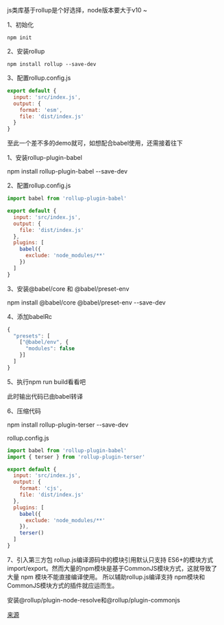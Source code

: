js类库基于rollup是个好选择，node版本要大于v10 ~

1、初始化
````
npm init
````

2、安装rollup
````
npm install rollup --save-dev
````

3、配置rollup.config.js
````javaScript
export default {
  input: 'src/index.js',
  output: {
    format: 'esm',
    file: 'dist/index.js'
  }
}
````

至此一个差不多的demo就可，如想配合babel使用，还需接着往下

1、安装rollup-plugin-babel

npm install rollup-plugin-babel --save-dev

2、配置rollup.config.js

````javaScript
import babel from 'rollup-plugin-babel'

export default {
  input: 'src/index.js',
  output: {
    file: 'dist/index.js'
  },
  plugins: [
    babel({
      exclude: 'node_modules/**'
    })
  ]
}
````
3、安装@babel/core 和 @babel/preset-env

npm install @babel/core @babel/preset-env --save-dev

4、添加babelRc
```javaScript
{
  "presets": [
    ["@babel/env", {
      "modules": false
    }]
  ]
}
```

5、执行npm run build看看吧

此时输出代码已由babel转译

6、压缩代码

npm install rollup-plugin-terser --save-dev

rollup.config.js
```javaScript
import babel from 'rollup-plugin-babel'
import { terser } from 'rollup-plugin-terser'

export default {
  input: 'src/index.js',
  output: {
    format: 'cjs',
    file: 'dist/index.js'
  },
  plugins: [
    babel({
      exclude: 'node_modules/**'
    }),
    terser()
  ]
}
```

7、引入第三方包
rollup.js编译源码中的模块引用默认只支持 ES6+的模块方式import/export。然而大量的npm模块是基于CommonJS模块方式，这就导致了大量 npm 模块不能直接编译使用。
所以辅助rollup.js编译支持 npm模块和CommonJS模块方式的插件就应运而生。

安装@rollup/plugin-node-resolve和@rollup/plugin-commonjs



[来源](https://juejin.cn/post/6844904058394771470)
